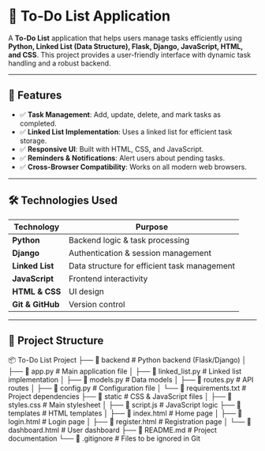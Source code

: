 # 📝 To-Do List Application

A **To-Do List** application that helps users manage tasks efficiently using **Python, Linked List (Data Structure), Flask, Django, JavaScript, HTML, and CSS**. This project provides a user-friendly interface with dynamic task handling and a robust backend.

---

## 🚀 Features

- ✅ **Task Management**: Add, update, delete, and mark tasks as completed.  
- ✅ **Linked List Implementation**: Uses a linked list for efficient task storage.   
- ✅ **Responsive UI**: Built with HTML, CSS, and JavaScript.   
- ✅ **Reminders & Notifications**: Alert users about pending tasks.  
- ✅ **Cross-Browser Compatibility**: Works on all modern web browsers.  

---

## 🛠️ Technologies Used

| Technology | Purpose |
|------------|---------|
| **Python** | Backend logic & task processing |
| **Django** | Authentication & session management |
| **Linked List** | Data structure for efficient task management |
| **JavaScript** | Frontend interactivity |
| **HTML & CSS** | UI design |
| **Git & GitHub** | Version control |

---

## 📂 Project Structure

📦 To-Do List Project ├── 📁 backend # Python backend (Flask/Django) │ ├── 📄 app.py # Main application file │ ├── 📄 linked_list.py # Linked list implementation │ ├── 📄 models.py # Data models │ ├── 📄 routes.py # API routes │ ├── 📄 config.py # Configuration file │ └── 📄 requirements.txt # Project dependencies ├── 📁 static # CSS & JavaScript files │ ├── 📄 styles.css # Main stylesheet │ ├── 📄 script.js # JavaScript logic ├── 📁 templates # HTML templates │ ├── 📄 index.html # Home page │ ├── 📄 login.html # Login page │ ├── 📄 register.html # Registration page │ └── 📄 dashboard.html # User dashboard ├── 📄 README.md # Project documentation └── 📄 .gitignore # Files to be ignored in Git

